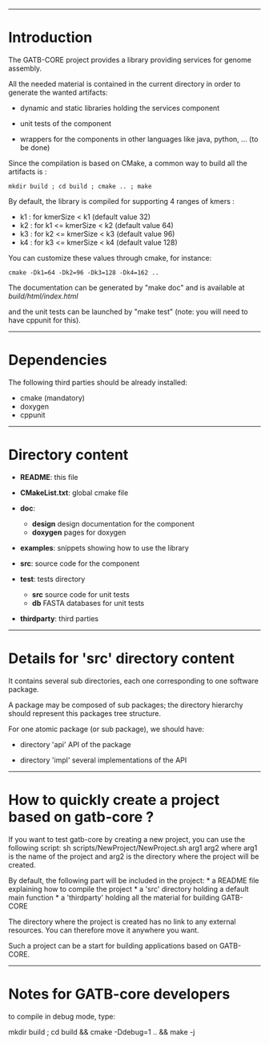 --------------------------------------------------------------------------------
# Introduction

The GATB-CORE project provides a library providing services for genome assembly.

All the needed material is contained in the current directory in order to 
generate the wanted artifacts:  

* dynamic and static libraries holding the services component

* unit tests of the component

* wrappers for the components in other languages like java, python, ... (to be done)

Since the compilation is based on CMake, a common way to build all the artifacts is :

	mkdir build ; cd build ; cmake .. ; make

By default, the library is compiled for supporting 4 ranges of kmers : 

* k1 : for kmerSize < k1  (default value 32)         
* k2 : for k1 <= kmerSize < k2 (default value 64)
* k3 : for k2 <= kmerSize < k3 (default value 96)
* k4 : for k3 <= kmerSize < k4 (default value 128)

You can customize these values through cmake, for instance:

    cmake -Dk1=64 -Dk2=96 -Dk3=128 -Dk4=162 ..

The documentation can be generated by "make doc" and is available at _build/html/index.html_

and the unit tests can be launched by "make test"  (note: you will need to have cppunit for this).
	
--------------------------------------------------------------------------------
# Dependencies

The following third parties should be already installed:

* cmake (mandatory)
* doxygen
* cppunit

--------------------------------------------------------------------------------
# Directory content

* __README__:                  this file

* __CMakeList.txt__:           global cmake file

* __doc__:                 
    * __design__      design documentation for the component
    * __doxygen__     pages for doxygen

* __examples__:       snippets showing how to use the library                 

* __src__:            source code for the component

* __test__:           tests directory
    * __src__         source code for unit tests
    * __db__          FASTA databases for unit tests

* __thirdparty__:    third parties    

--------------------------------------------------------------------------------
# Details for 'src' directory content

It contains several sub directories, each one corresponding to one software package.

A package may be composed of sub packages; the directory hierarchy should represent
this packages tree structure.

For one atomic package (or sub package), we should have:

* directory 'api'       API of the package  

* directory 'impl'      several implementations of the API

--------------------------------------------------------------------------------
# How to quickly create a project based on gatb-core ?

If you want to test gatb-core by creating a new project, you can use the following script:
    sh scripts/NewProject/NewProject.sh  arg1  arg2
where arg1 is the name of the project and arg2 is the directory where the project will be created.

By default, the following part will be included in the project:
    * a README file explaining how to compile the project
    * a 'src' directory holding a default main function
    * a 'thirdparty' holding all the material for building GATB-CORE

The directory where the project is created has no link to any external resources. You can therefore
move it anywhere you want.

Such a project can be a start for building applications based on GATB-CORE. 

----------------------------------------------------------------------------------
# Notes for GATB-core developers

to compile in debug mode, type:

 mkdir build ; cd build && cmake -Ddebug=1 .. && make -j
